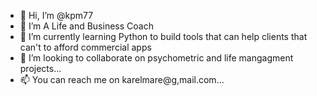 - 👋 Hi, I’m @kpm77
- 👀 I’m A Life and Business Coach
- 🌱 I’m currently learning Python to build tools that can help clients that can't to afford commercial apps
- 💞️ I’m looking to collaborate on psychometric and life mangagment projects...
- 📫 You can reach me on karelmare@g,mail.com...
